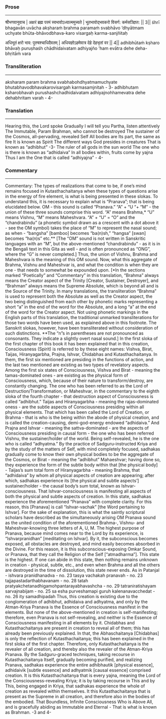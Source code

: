 ### Prose 
 --- 
श्रीभगवानुवाच |
अक्षरं ब्रह्म परमं स्वभावोऽध्यात्ममुच्यते |
भूतभावोद्भवकरो विसर्ग: कर्मसञ्ज्ञित: || 3||
śhrī bhagavān uvācha
akṣharaṁ brahma paramaṁ svabhāvo ’dhyātmam uchyate
bhūta-bhāvodbhava-karo visargaḥ karma-sanjñitaḥ

अधिभूतं क्षरो भाव: पुरुषश्चाधिदैवतम् |
अधियज्ञोऽहमेवात्र देहे देहभृतां वर || 4||
adhibhūtaṁ kṣharo bhāvaḥ puruṣhaśh chādhidaivatam
adhiyajño ’ham evātra dehe deha-bhṛitāṁ vara

### Transliteration 
 --- 
aksharam param brahma svabhabohdhyatmamuchyate bhutabhavodbhavakarovisargah karmasamjnitah - 3- adhibhutam ksharobhavah purushashchadhidaivatam adhiyajnohhamevatra dehe dehabhritam varah - 4-

### Translation 
 --- 
Hearing this, the Lord spoke Gradually I will tell you Partha, listen attentively The Immutable, Param Brahman, who cannot be destroyed The sustainer of the Cosmos, all-pervading, revealed Self All bodies are Its part, the same as fire It is known as Spirit The different ways God presides in creatures That is known as “adhibhut” -3- The ruler of all gods in the sun world The one who is there is known as “adhidaiva” In all bodies within, fruits come by yajna Thus I am the One that is called “adhiyajna” - 4-

### Commentary 
 --- 
Commentary: The types of realizations that come to be, if one’s mind remains focused in Kutasthachaitanya when these types of questions arise in the energy of fire element, is what is being presented in these slokas. To understand this, it is necessary to explain what is “Pranava”; that is being elucidated below. OM - this sound is called “Pranava.” “A” + “U “+ “M” - the union of these three sounds comprise this word. “A” means Brahma,* “U” means Vishnu, “M” means Maheshvara. “A” + “U” = “O” and the “chandrabindu” (a phonetic symbol drawn as a crescent with a dot above it - see the OM symbol) takes the place of “M” to represent the nasal sound; as when - “bangsha” [bamboo] becomes “ba(n)sh,” “hangsa” [swan] becomes “ha(n)s” etc.** [The “OM” sound is not written in Sanskritic languages with an “M”, but the above-mentioned “chandrabindu” - as it is in the Bengali text in this Gita as well - and is often pronounced as “ONG”, where the “G” is never completed.] Thus, the union of Vishnu, Brahma and Maheshvara is the meaning of this OM sound. Now, what this aggregate of Brahma, Vishnu and Maheshvar is, and what the condition is when they are one - that needs to somewhat be expounded upon. [*In the sections marked “Poetically” and “Commentary” in this translation, “Brahma” always means the Creator aspect of the Trinity [Creator, Sustainer, Destroyer], and “Brahman” always means the Supreme Absolute, which is beyond all and is the Source of the Trinity. In many translations, the transliteration “Brahma” is used to represent both the Absolute as well as the Creator aspect, the two being distinguished from each other by phonetic marks representing a short “a” in the end of the word for the Absolute, and a long “a” at the end of the word for the Creator aspect. Not using phonetic markings in the English parts of this translation, the traditional unmarked transliterations for those two words have been used, as explained above in this footnote. The Sanskrit slokas, however, have been transliterated without consideration of such distinctions. **The “n”s in parentheses are not pronounced as consonants. They indicate a slightly overt nasal sound.] In the first sloka of the first chapter of this book it has been explained that in this creation, Consciousness (Spirit) is referred to by these eight names: Vishva, Birat, Taijas, Hiranyagarbha, Prajna, Ishvar, Chidabhas and Kutasthachaitanya. In them, the first six mentioned are presiding in the functions of action, and the last two mentioned are existing as two types of revelatory aspects. Among the first six states of Consciousness, Vishva and Birat - meaning the tamas-dominated ones - are existing as the physical form of Consciousness, which, because of their nature to transform/destroy, are constantly changing. The one who has been referred to as the Lord of Destruction/Transformation, or Maheshvar, in the commentary to the eighth sloka of the fourth chapter - that destruction aspect of Consciousness is called “adhibhut.” Taijas and Hiranyagarbha - meaning the rajas-dominated oness - are the subtle aspects of Consciousness presiding within all physical elements. That which has been called the Lord of Creation, or Brahma - that is who is the being within the abode of physical creation, and is called the creation-causing, demi-god-energy endowed “adhidaiva.” And Prajna and Ishvar - meaning the sattva-dominated - are the aspects of Consciousness presiding in causal form - the one who has been referred Vishnu, the sustainer/holder of the world. Being self-revealed, he is the one who is called “adhyatma.” By the practice of Sadguru-instructed Kriya and by the study of the matters of Self, with mind completely focused, sadhakas gradually come to know their own physical bodies to be the aggregate of the Cosmos, or Birat - meaning the “adhibhut” Mahaeshvar; having done so, they experience the form of the subtle body within that [the physical body] - Taijas’s sum total form of Hiranyagarbha - meaning Brahma, that “adhidaiva” by whom all physical aspects of creation are appearing; after which, sadhakas experience its [the physical and subtle aspects’] sustainer/holder - the causal body’s sum total, known as Ishvar-consciousness. That Ishvar-consciousness is manifesting all aspects of both the physical and subtle aspects of creation. In this state, sadhakas experience the aforementioned “Pranava” with complete clarity. For this reason, this [Pranava] is call “Ishvar-vachak” [the Word pertaining to Ishvar]. For the sake of explanation, this is what the saintly scriptural scholars have described as the simultaneously arising OM Pranava sound as the united condition of the aforementioned Brahma-, Vishnu- and Maheshvar-knowing three letters of A, U, M. The highest purpose of Pranava, because mind comes near to the Lord by its experience, is “Ishvarpranidhan” [meditating on Ishvar]. By it, the subconscious becomes exposed, all obstacles are destroyed, and mind easily becomes absorbed in the Divine. For this reason, it is this subconscious-exposing Omkar Sound, or Pranava, that they call the Religion of the Self [“atmadharma”]. This state is the highest. If one can abide in this state, then nothing remains unknown in creation - physical, subtle, etc., and even when Brahma and all the others are destroyed in the time of dissolution, this state never ends. As in Patanjal - ishvara pranidhanadva - no. 23 tasya vachakah pranavah - no. 23 tajjapastadarthabhavanam - no. 28 tatah pratyakchetanadhigamohpantarayabhavashcha - no. 29 tatraniratishayam sarvajnabijam - no. 25 sa esha purveshamapi guruh kalenanavacchedat - no. 26 ity samadhipadah Thus, this creation is existing due to the conglomeration of adhibhut, adhidaiva and adhyatma, and only by the Atman-Kriya Pranava is the Essence of Consciousness manifest in the elements. But none of the above-mentioned in creation is self-manifesting; therefore, even Pranava is not self-revealing, and neither is the Essence of Consciousness manifesting in all elements by it. Chidabhas and Kutasthachaitanya are present in creation to reveal all of them; this has already been previously explained. In that, the Abhaschaitanya [Chidabhas] is only the reflection of Kutasthachaitanya; this has been explained in the first sloka of the first chapter. Therefore, only Kutasthachaitanya is the revealer of all creation, and thereby also the revealer of the Atman-Kriya Pranava. By the Sadguru-graced techniques, taking recourse in Kutasthachaitanya Itself, gradually becoming purified, and realizing Pranava, sadhakas experience the entire adhibhautik [physical essence], adhidaivik [subtle essence] and adhyatmik [causal essence] comprised creation. It is this Kutasthachaitanya that is every yajna, meaning the Lord of the Consciousness-revealing Kriya; it is by taking recourse in This and by This, being engaged in Kriya, that sadhakas experience the whole of creation as revealed within themselves. It this Kutasthachaitanya that is present as the Supreme in all creation, and therefore also in the bodies of the embodied. That Boundless, Infinite Consciousness Who is Above All, and is gracefully abiding as Immutable and Eternal - That is what is known as Brahman. -3 and 4-